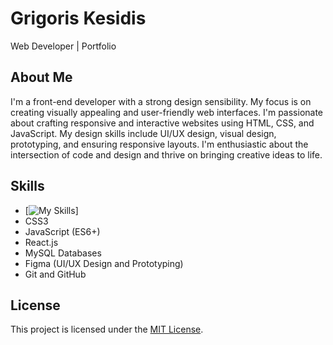 # Grigoris Kesidis

Web Developer | Portfolio

## About Me

I'm a front-end developer with a strong design sensibility. My focus is on creating visually appealing and user-friendly web interfaces. I'm passionate about crafting responsive and interactive websites using HTML, CSS, and JavaScript. My design skills include UI/UX design, visual design, prototyping, and ensuring responsive layouts. I'm enthusiastic about the intersection of code and design and thrive on bringing creative ideas to life.

## Skills

- [![My Skills](https://skillicons.dev/icons?i=html)]
- CSS3
- JavaScript (ES6+)
- React.js
- MySQL Databases
- Figma (UI/UX Design and Prototyping)
- Git and GitHub

## License

This project is licensed under the [MIT License](LICENSE).

